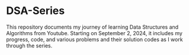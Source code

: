 # DSA-Series
This repository documents my journey of learning Data Structures and Algorithms from Youtube. Starting on September 2, 2024, it includes my progress, code, and various problems and their solution codes as I work through the series.
